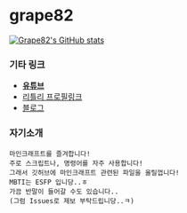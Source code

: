 # grape82
[![Grape82's GitHub stats](https://github-readme-stats.vercel.app/api?username=grape82)](https://github.com/anuraghazra/github-readme-stats)
### 기타 링크
* [**유튜브**](https://www.youtube.com/channel/UCRO5ekxPBR5WIsYozR92gUw)
* [리틀리 프로필링크](https://litt.ly/grape)
* [블로그](https://blog.naver.com/yongyong130)
### 자기소개
```
마인크래프트를 즐겨합니다!
주로 스크립트나, 명령어를 자주 사용합니다!
그래서 깃허브에 마인크래프트 관련된 파일을 올릴껍니다!
MBTI는 ESFP 입니당..ㅎ
가끔 반말이 들어갈 수도 있습니다..
(그럼 Issues로 제보 부탁드립니당..ㅋ)
```
